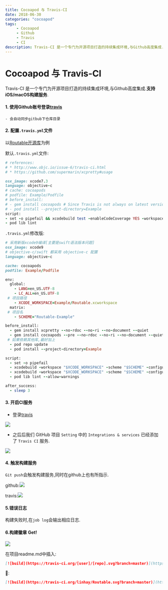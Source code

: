 ```yaml
---
title: Cocoapod 与 Travis-CI
date: 2018-06-30
categories: "cocoapod"
tags: 
     - Cocoapod
     - Github
     - Travis
     - CI
description: Travis-CI 是一个专门为开源项目打造的持续集成环境,与Github高度集成.支持iOS/macOS构建服务.
---
```


# Cocoapod 与 Travis-CI

Travis-CI 是一个专门为开源项目打造的持续集成环境,与Github高度集成.**支持iOS/macOS构建服务**.

#### 1. 使用Github账号登录[travis](https://travis-ci.org/)

   ```
   - 会自动同步gitbub下仓库目录
   ```

#### 2. 配置`.travis.yml`文件

以[Routable开源库](https://github.com/linhay/Routable)为例

默认`.travis.yml`文件:

   ```ruby
   # references:
   # * http://www.objc.io/issue-6/travis-ci.html
   # * https://github.com/supermarin/xcpretty#usage
   
   osx_image: xcode7.3
   language: objective-c
   # cache: cocoapods
   # podfile: Example/Podfile
   # before_install:
   # - gem install cocoapods # Since Travis is not always on latest version
   # - pod install --project-directory=Example
   script:
   - set -o pipefail && xcodebuild test -enableCodeCoverage YES -workspace Example/Routable.xcworkspace -scheme Routable-Example -sdk iphonesimulator9.3 ONLY_ACTIVE_ARCH=NO | xcpretty
   - pod lib lint
   ```

   `.travis.yml`修改版:

   ```ruby
   # 采用新版xcode9编译[主要是swift语法版本问题]
   osx_image: xcode9
   # objective-c/swift 都采用 objective-c 配置
   language: objective-c
   
   cache: cocoapods
   podfile: Example/Podfile
   
   env:
     global:
       - LANG=en_US.UTF-8
       - LC_ALL=en_US.UTF-8
   	# 项目路径
       - XCODE_WORKSPACE=Example/Routable.xcworkspace
     matrix:
   	# 项目名
       - SCHEME="Routable-Example"
   
   before_install:
     - gem install xcpretty --no-rdoc --no-ri --no-document --quiet
     - gem install cocoapods --pre --no-rdoc --no-ri --no-document --quiet
   	# 如果依赖其他库,最好加上
     - pod repo update
     - pod install --project-directory=Example
   
   script:
     - set -o pipefail
     - xcodebuild -workspace "$XCODE_WORKSPACE" -scheme "$SCHEME" -configuration Debug clean build CODE_SIGN_IDENTITY="" CODE_SIGNING_REQUIRED=NO | xcpretty -c
     - xcodebuild -workspace "$XCODE_WORKSPACE" -scheme "$SCHEME" -configuration Release clean build CODE_SIGN_IDENTITY="" CODE_SIGNING_REQUIRED=NO | xcpretty -c
     - pod lib lint --allow-warnings
   
   after_success:
     - sleep 3
   ```



#### 3. 开启CI服务   

   - 登录[travis](https://travis-ci.org/)

  ![](https://s.linhey.com/travis-ci-0.png)

   - 之后后我们 GitHub 项目 `Setting` 中的 `Integrations & services` 已经添加了 `Travis CI` 服务.

  ![](https://s.linhey.com/travis-ci-1.png)

#### 4. 触发构建服务

`Git push`会触发构建服务,同时在github上也有所指示.

  github:![](https://s.linhey.com/travis-ci-3.png)

  travis:![](https://s.linhey.com/travis-ci-2.png)



#### 5.错误日志

构建失败时,在`job log`会输出相应日志.

 

#### 6.构建徽章 Get!

![](https://s.linhey.com/travis-ci-4.png)

在项目readme.md中插入:

```markdown
[![build](https://travis-ci.org/[user]/[repo].svg?branch=master)](https://travis-ci.org/[user]/[repo])
```

🌰:

```markdown
[![build](https://travis-ci.org/linhay/Routable.svg?branch=master)](https://travis-ci.org/linhay/Routable)
```


